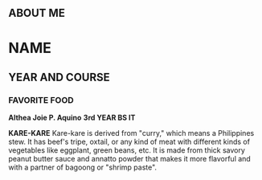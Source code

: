 ## ABOUT ME

# NAME 
## YEAR AND COURSE
### FAVORITE FOOD

**Althea Joie P. Aquino**
**3rd YEAR BS IT**

__**KARE-KARE**__ Kare-kare is derived from "curry," which means a Philippines stew. It has beef's tripe, oxtail, or any kind of meat with different kinds of vegetables like eggplant, green beans, etc. It is made from thick savory peanut butter sauce and annatto powder that makes it more flavorful and with a partner of bagoong or "shrimp paste". 
